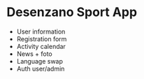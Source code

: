 # Desenzano Sport App

- User information
- Registration form
- Activity calendar
- News + foto
- Language swap
- Auth user/admin
